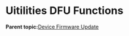 # Uitilities DFU Functions

**Parent topic:**[Device Firmware Update](GUID-DC53B896-5FF5-48C2-B9B7-4CA16B37B193.md)

